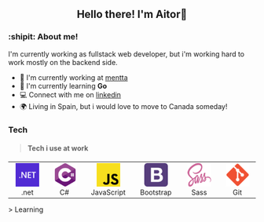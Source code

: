 <h2 align="center">Hello there! I'm Aitor👋</h2>


### :shipit: About me!
I'm currently working as fullstack web developer, but i'm working hard to work mostly on the backend side.

- 🏢 I'm currently working at [mentta](https://mentta.com/)
- 📑 I'm currently learning **Go**
- 💻 Connect with me on [linkedin](https://www.linkedin.com/in/aitor-ambite-boix-3070bb15b/)
- 🌍 Living in Spain, but i would love to move to Canada someday!

### Tech
> <h4>Tech i use at work</h4>
<table>
  <tr>
    <td align="center" width="96">
      <a href="#aitor">
        <img src="./img/dotnet.svg" width="48" height="48" alt=".net" />
      </a>
      <br>.net
    </td>
        <td align="center" width="96">
      <a href="#aitor">
        <img src="./img/csharp.svg" width="48" height="48" alt="C#" />
      </a>
      <br>C#&nbsp;
    </td>
    <td align="center" width="96">
      <a href="#aitor">
        <img src="./img/javascript.svg" width="48" height="48" alt="JavaScript" />
      </a>
      <br>JavaScript
    </td>
    <td align="center" width="96">
      <a href="#aitor">
        <img src="./img/bootstrap.svg" width="48" height="48" alt="Bootstrap" />
      </a>
      <br>Bootstrap
    </td>
    <td align="center" width="96">
      <a href="#aitor">
        <img src="./img/sass.svg" width="48" height="48" alt="Sass" />
      </a>
      <br>Sass
    </td>
    <td align="center" width="96">
      <a href="#aitor">
        <img src="./img/git.svg" width="48" height="48" alt="Sass" />
      </a>
      <br>Git
    </td>
</table>
> Learning
<table>
  <tr>
  </tr>
</table>
<!--
**AitorAmbite/AitorAmbite** is a ✨ _special_ ✨ repository because its `README.md` (this file) appears on your GitHub profile.
Here are some ideas to get you started:

- 🔭 I’m currently working on ...
- 🌱 I’m currently learning ...
- 👯 I’m looking to collaborate on ...
- 🤔 I’m looking for help with ...
- 💬 Ask me about ...
- 📫 How to reach me: ...
- 😄 Pronouns: ...
- ⚡ Fun fact: ...
-->
